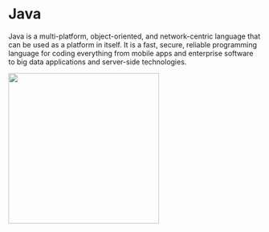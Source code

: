 # Java
Java is a multi-platform, object-oriented, and network-centric language that can be used as a platform in itself. It is a fast, secure, reliable programming language for coding everything from mobile apps and enterprise software to big data applications and server-side technologies.

<img src="https://user-images.githubusercontent.com/127482974/224267885-13a1b29d-8413-4a0d-bdd1-eb2d06b7e08c.png" width="300" height="auto">

